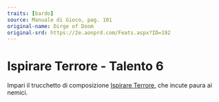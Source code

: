 ```yaml
---
traits: [bardo]
source: Manuale di Gioco, pag. 101
original-name: Dirge of Doom
original-srd: https://2e.aonprd.com/Feats.aspx?ID=192
---
```


# Ispirare Terrore - Talento 6

Impari il trucchetto di composizione
[Ispirare Terrore](/incantesimi/ispirare-terrore), che incute paura ai nemici.
